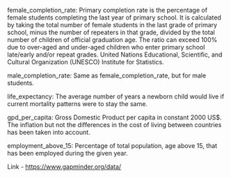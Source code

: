 female_completion_rate:
    Primary completion rate is the percentage of female students completing the
    last year of primary school. It is calculated by taking the total number of
    female students in the last grade of primary school, minus the number of
    repeaters in that grade, divided by the total number of children of
    official graduation age. The ratio can exceed 100% due to over-aged and
    under-aged children who enter primary school late/early and/or repeat
    grades. United Nations Educational, Scientific, and Cultural Organization
    (UNESCO) Institute for Statistics.

male_completion_rate:
    Same as female_completion_rate, but for male students.

life_expectancy:
    The average number of years a newborn child would live if current mortality
    patterns were to stay the same.

gpd_per_capita:
    Gross Domestic Product per capita in constant 2000 US$. The inflation but
    not the differences in the cost of living between countries has been taken
    into account.

employment_above_15:
    Percentage of total population, age above 15, that has been employed during
    the given year.


Link -  https://www.gapminder.org/data/
